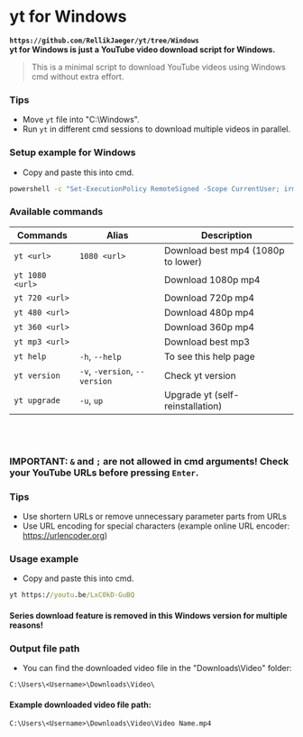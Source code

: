 # yt for Windows
  
**`https://github.com/RellikJaeger/yt/tree/Windows`  
yt for Windows is just a YouTube video download script for Windows.**  
> This is a minimal script to download YouTube videos using Windows cmd without extra effort.  

### Tips
- Move `yt` file into "C:\Windows".  
- Run `yt` in different cmd sessions to download multiple videos in parallel.  
### Setup example for Windows  
- Copy and paste this into cmd.
```cmd
powershell -c "Set-ExecutionPolicy RemoteSigned -Scope CurrentUser; irm https://get.scoop.sh | iex; exit" && scoop install git sudo phantomjs && scoop bucket add extras && scoop install python ffmpeg busybox && cd %UserProfile% && rm -rf "./yt/" && git clone -b Windows https://github.com/RellikJaeger/yt && sudo cmd /c move /y ".\yt\yt.bat" "%SystemRoot%\" && rm -rf "./yt/" && start /i cmd /k "python -m pip install --upgrade pip && pip install yt-dlp && echo. && cls && yt -v && yt -h" && exit
```

### Available commands
| Commands         | Alias                         | Description
|------------------|-------------------------------|-----------------------------------
| `yt <url>`       | `1080 <url>`                  | Download best mp4 (1080p to lower)
| `yt 1080 <url>`  |                               | Download 1080p mp4
| `yt 720 <url>`   |                               | Download 720p mp4
| `yt 480 <url>`   |                               | Download 480p mp4
| `yt 360 <url>`   |                               | Download 360p mp4
| `yt mp3 <url>`   |                               | Download best mp3
| `yt help`        | `-h`, `--help`                | To see this help page
| `yt version`     | `-v`, `-version`, `--version` | Check yt version
| `yt upgrade`     | `-u`, `up`                    | Upgrade yt (self-reinstallation)

<br><br>
### IMPORTANT: `&` and `;` are not allowed in cmd arguments! Check your YouTube URLs before pressing `Enter`.
### Tips
- Use shortern URLs or remove unnecessary parameter parts from URLs
- Use URL encoding for special characters (example online URL encoder: https://urlencoder.org)
### Usage example
- Copy and paste this into cmd.
```cmd
yt https://youtu.be/LxC0kD-GuBQ
```
#### Series download feature is removed in this Windows version for multiple reasons!
### Output file path
- You can find the downloaded video file in the "Downloads\Video" folder:
```
C:\Users\<Username>\Downloads\Video\
```
#### Example downloaded video file path:
```
C:\Users\<Username>\Downloads\Video\Video Name.mp4
```

